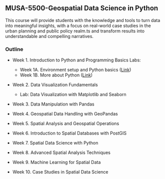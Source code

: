 ## MUSA-5500-Geospatial Data Science in Python

This course will provide students with the knowledge and tools to turn data into meaningful insights, with a focus on real-world case studies in the urban planning and public policy realm.ts and transform results into understandable and compelling narratives.


### Outline
- Week 1. Introduction to Python and Programming Basics
Labs:
  - Week 1A. Environment setup and Python basics ([Link](public/labs/week-1A-python-basics.ipynb))
  - Week 1B. More about Python ([Link](public/labs/week-1B-more-about-python.ipynb))


- Week 2. Data Visualization Fundamentals
    - Lab: Data Visualization with Matplotlib and Seaborn

- Week 3. Data Manipulation with Pandas

- Week 4. Geospatial Data Handling with GeoPandas

- Week 5. Spatial Analysis and Geospatial Operations

- Week 6. Introduction to Spatial Databases with PostGIS


- Week 7. Spatial Data Science with Python


- Week 8. Advanced Spatial Analysis Techniques

- Week 9. Machine Learning for Spatial Data

- Week 10. Case Studies in Spatial Data Science
